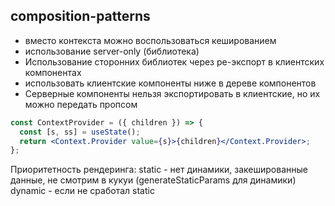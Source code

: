 ## composition-patterns

- вместо контекста можно воспользоваться кешированием
- использование server-only (библиотека)
- Использование сторонних библиотек через ре-экспорт в клиентских компонентах
- использовать клиентские компоненты ниже в дереве компонентов
- Серверные компоненты нельзя экспортировать в клиентские, но их можно передать пропсом

```jsx
const ContextProvider = ({ children }) => {
  const [s, ss] = useState();
  return <Context.Provider value={s}>{children}</Context.Provider>;
};
```

Приоритетность рендеринга:
static - нет динамики, закешированные данные, не смотрим в кукуи (generateStaticParams для динамики)
dynamic - если не сработал static
